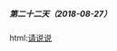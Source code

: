 ##### 第二十二天（2018-08-27）

html:[请说说<script>、<script async>和<script defer>的区别](https://github.com/zivenday/learning/issues/87)

css:[在页面中的应该使用奇数还是偶数的字体？为什么呢？](https://github.com/zivenday/learning/issues/88)

js:[写一个判断设备来源的方法](https://github.com/zivenday/learning/issues/89)

软技能:[说说你工作中遇到过比较难的技术问题是什么？是如何解决的？](https://github.com/zivenday/learning/issues/90)

第一题：
async 是异步加载，加载过程不会阻塞 html 编译，但是执行 js 会，defer 加载和执行都不会阻塞 html 编译。
第二题：
常用偶数号字体,但奇数号字体也没关系,例如 知乎正文使用 15px 字体,豆瓣电影使用 13px 字体
UI 设计师导出的设计稿一般都是偶数号字体
偶数字号容易和页面其他标签的其他属性形成比例关系
Windows 自带的点阵宋体（中易宋体）从 Vista 开始只提供 12、14、16 px 这三个大小的点阵，
而 13、15、17 px 时用的是小一号的点阵（即每个字占的空间大了 1 px，但点阵没变），于是略显稀
疏。(没试过)

第三题：

```
let ua = navigator.userAgent;
 // 移动端
 isMobile: ("ontouchstart" in window || navigator.msMaxTouchPoints) ? true : false,
 // 微信
 isWechat: /micromessenger/gi.test(ua),
 // qq
 isQQ: /qq/gi.test(ua),
 // VV音乐
 isvvmusic: /vvmusic/gi.test(ua),
 // 安卓
 isAndroid: /android/gi.test(ua),
 // iOS
 isIOS: /iphone|ipad|ipod|itouch/gi.test(ua), // IOS
```

第四题：
这是在面试中经常被问到的一个问题，目的是查看面试者解决问题的能力。这里不做详细的某个技术难点来讲，因为可能你认为很难得问题，在别人那里根本不是事，就讲一下回答这个问题的思路吧。
这里的问题代表某个 bug 或某个难搞的需求。
回答思路：

问题出现的背景，比如说：‘在使用 Vue 开发 xxx 功能时中遇到 xxx...’
问题出现的原因在哪里，如果定位到的。比如：'在使用 xx 调试发现的问题出现在 xx..'
查找问题解决方法，比如：‘在 xx 论坛看到解决方法，在某某交流群内提问，询问身边(网上)的技术大佬’
问题解决后达到了什么效果，比如：‘加载速度提升了约 4 倍，受到领导同事的一致好评..’
问题解决后有什么感悟或收获，比如：‘原来使用 xx 方法就能 xx，记录到我的 bug-log 中..’
